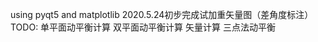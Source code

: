 using pyqt5 and matplotlib
2020.5.24初步完成试加重矢量图（差角度标注）
TODO: 单平面动平衡计算
      双平面动平衡计算
      矢量计算
      三点法动平衡
